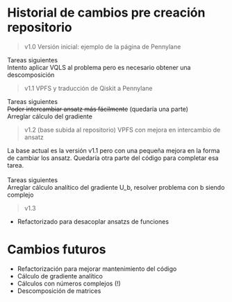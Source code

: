 
Historial de cambios pre creación repositorio
============================================
> v1.0 Versión inicial: ejemplo de la página de Pennylane
> 
Tareas siguientes <br>
Intento aplicar VQLS al problema pero es necesario obtener una descomposición

> v1.1 VPFS y traducción de Qiskit a Pennylane

Tareas siguientes <br>
~~Poder intercambiar ansatz más fácilmente~~ (quedaría una parte) <br>
Arreglar cálculo del gradiente

> v1.2 (base subida al repositorio) VPFS con mejora en intercambio de ansatz

La base actual es la versión v1.1 pero con una pequeña mejora en la forma de cambiar los ansatz. Quedaría otra parte del código para completar esa tarea. <br> <br>
Tareas siguientes <br>
Arreglar cálculo analítico del gradiente
U_b, resolver problema con b siendo complejo

> v1.3

- Refactorizado para desacoplar ansatzs de funciones

Cambios futuros
===============
- Refactorización para mejorar mantenimiento del código
- Cálculo de gradiente analítico
- Cálculos con números complejos (!)
- Descomposición de matrices